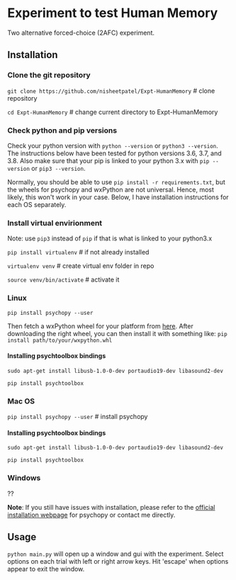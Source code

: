 # Experiment to test Human Memory
Two alternative forced-choice (2AFC) experiment.

## Installation
### Clone the git repository
`git clone https://github.com/nisheetpatel/Expt-HumanMemory` # clone repository

`cd Expt-HumanMemory` # change current directory to Expt-HumanMemory

### Check python and pip versions
Check your python version with `python --version` or `python3 --version`. The instructions below have been tested for python versions 3.6, 3.7, and 3.8. Also make sure that your pip is linked to your python 3.x with `pip --version` or `pip3 --version`.

Normally, you should be able to use `pip install -r requirements.txt`, but the wheels for psychopy and wxPython are not universal. Hence, most likely, this won't work in your case. Below, I have installation instructions for each OS separately.

### Install virtual envirionment
Note: use `pip3` instead of `pip` if that is what is linked to your python3.x 

`pip install virtualenv` # if not already installed

`virtualenv venv` # create virtual env folder in repo

`source venv/bin/activate` # activate it

### Linux
`pip install psychopy --user`

Then fetch a wxPython wheel for your platform from [here](https://extras.wxpython.org/wxPython4/extras/linux/gtk3/). After downloading the right wheel, you can then install it with something like:
`pip install path/to/your/wxpython.whl`

#### Installing psychtoolbox bindings
`sudo apt-get install libusb-1.0-0-dev portaudio19-dev libasound2-dev`

`pip install psychtoolbox`

### Mac OS
`pip install psychopy --user` # install psychopy

#### Installing psychtoolbox bindings
`sudo apt-get install libusb-1.0-0-dev portaudio19-dev libasound2-dev`

`pip install psychtoolbox`

### Windows
??

**Note**: If you still have issues with installation, please refer to the [official installation webpage](https://www.psychopy.org/download.html) for psychopy or contact me directly.

## Usage
`python main.py` will open up a window and gui with the experiment. Select options on each trial with left or right arrow keys. Hit 'escape' when options appear to exit the window.
